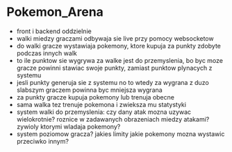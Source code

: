 # Pokemon_Arena

- front i backend oddzielnie
- walki miedzy graczami odbywaja sie live przy pomocy websocketow
- do walki gracze wystawiaja pokemony, ktore kupuja za punkty zdobyte podczas innych walk
- to ile punktow sie wygrywa za walke jest do przemyslenia, bo byc moze gracze powinni stawiac swoje punkty, zamiast punktow plynacych z systemu
- jesli punkty generuja sie z systemu no to wtedy za wygrana z duzo slabszym graczem powinna byc mniejsza wygrana
- za punkty gracze kupuja pokemony lub trenuja obecne
- sama walka tez trenuje pokemona i zwieksza mu statystyki
- system walki do przemyslenia: czy dany atak mozna uzywac wielokrotnie? roznice w zadawanych obrazeniach miedzy atakami? zywioly ktorymi wladaja pokemony?
- system poziomow gracza? jakies limity jakie pokemony mozna wystawic przeciwko innym?